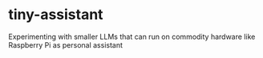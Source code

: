 # tiny-assistant
Experimenting with smaller LLMs that can run on commodity hardware like Raspberry Pi as personal assistant
